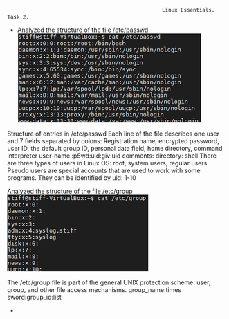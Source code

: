                                                       Linux Essentials. Task 2.
                                                      
- Analyzed the structure of the file /etc/passwd
![image](https://github.com/Stiff228/DevOps_online_Kharkiv_2022Q1Q2/blob/main/m4/task%204.2/1.png)           

Structure of entries in /etc/passwd
Each line of the file describes one user and 7 fields separated by colons:
Registration name, encrypted password, user ID, the default group ID, personal data field, home directory, command interpreter
user-name :p5wd:uid:giv:uid comments: directory: shell
There are three types of users in Linux OS: root, system users, regular users.
Pseudo users are special accounts that are used to work with some programs. They can be identified by uid: 1-10

Analyzed the structure of the file /etc/group
![image](https://github.com/Stiff228/DevOps_online_Kharkiv_2022Q1Q2/blob/main/m4/task%204.2/2.png)

The /etc/group file is part of the general UNIX protection scheme: user, group, and other file access mechanisms.
group_name:times sword:group_id:list

- 
